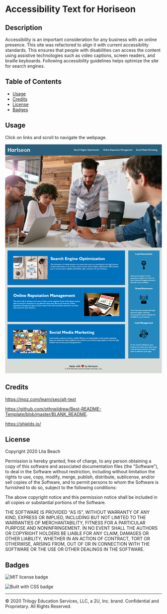 # Accessibility Text for Horiseon

## Description 

Accessibility is an important consideration for any business with an online presence. This site was refactored to align it with current accessibility standards. This ensures that people with disabilities can access the content using assistive technologies such as video captions, screen readers, and braille keyboards. Following accessibility guidelines helps optimize the site for search engines.


## Table of Contents 

* [Usage](#usage)
* [Credits](#credits)
* [License](#license)
* [Badges](#badges)


## Usage 

Click on links and scroll to navigate the webpage.

![Example webpage](assets/images/Screencapture.png)



## Credits

https://moz.com/learn/seo/alt-text

https://github.com/othneildrew/Best-README-Template/blob/master/BLANK_README.

https://shields.io/


## License

Copyright 2020 Lita Beach

Permission is hereby granted, free of charge, to any person obtaining a copy of this software and associated documentation files (the "Software"), to deal in the Software without restriction, including without limitation the rights to use, copy, modify, merge, publish, distribute, sublicense, and/or sell copies of the Software, and to permit persons to whom the Software is furnished to do so, subject to the following conditions:

The above copyright notice and this permission notice shall be included in all copies or substantial portions of the Software.

THE SOFTWARE IS PROVIDED "AS IS", WITHOUT WARRANTY OF ANY KIND, EXPRESS OR IMPLIED, INCLUDING BUT NOT LIMITED TO THE WARRANTIES OF MERCHANTABILITY, FITNESS FOR A PARTICULAR PURPOSE AND NONINFRINGEMENT. IN NO EVENT SHALL THE AUTHORS OR COPYRIGHT HOLDERS BE LIABLE FOR ANY CLAIM, DAMAGES OR OTHER LIABILITY, WHETHER IN AN ACTION OF CONTRACT, TORT OR OTHERWISE, ARISING FROM, OUT OF OR IN CONNECTION WITH THE SOFTWARE OR THE USE OR OTHER DEALINGS IN THE SOFTWARE.



## Badges
![MIT license badge](https://img.shields.io/badge/License-MIT-blue)

![Built with CSS badge](https://img.shields.io/badge/Built_With-CSS-orange)

---

© 2020 Trilogy Education Services, LLC, a 2U, Inc. brand. Confidential and Proprietary. All Rights Reserved.
